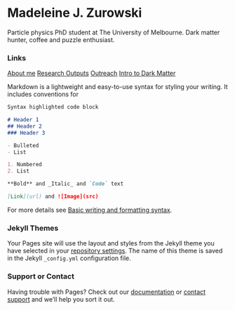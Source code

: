 # Madeleine J. Zurowski

Particle physics PhD student at The University of Melbourne. Dark matter hunter, coffee and puzzle enthusiast. 

### Links
[About me](https://mjzurowski.github.io/about)
[Research Outputs](https://mjzurowski.github.io/research-outputs)
[Outreach](https://mjzurowski.github.io/outreach)
[Intro to Dark Matter](https://mjzurowski.github.io/dm)

Markdown is a lightweight and easy-to-use syntax for styling your writing. It includes conventions for

```markdown
Syntax highlighted code block

# Header 1
## Header 2
### Header 3

- Bulleted
- List

1. Numbered
2. List

**Bold** and _Italic_ and `Code` text

[Link](url) and ![Image](src)
```

For more details see [Basic writing and formatting syntax](https://docs.github.com/en/github/writing-on-github/getting-started-with-writing-and-formatting-on-github/basic-writing-and-formatting-syntax).

### Jekyll Themes

Your Pages site will use the layout and styles from the Jekyll theme you have selected in your [repository settings](https://github.com/mjzurowski/mjzurowski.github.io/settings/pages). The name of this theme is saved in the Jekyll `_config.yml` configuration file.

### Support or Contact

Having trouble with Pages? Check out our [documentation](https://docs.github.com/categories/github-pages-basics/) or [contact support](https://support.github.com/contact) and we’ll help you sort it out.
